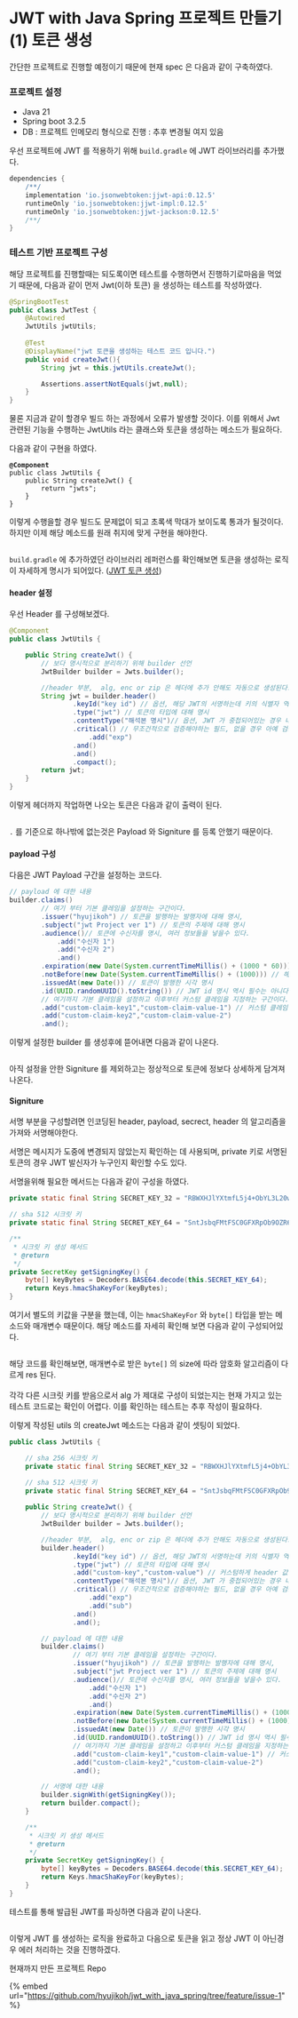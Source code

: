 # JWT with Java Spring 프로젝트 만들기(1) 토큰 생성

간단한 프로젝트로 진행할 예정이기 때문에 현재 spec 은 다음과 같이 구축하였다.

### 프로젝트 설정

* Java 21
* Spring boot 3.2.5
* DB : 프로젝트 인메모리 형식으로 진행 : 추후 변경될 여지 있음

우선 프로젝트에 JWT 를 적용하기 위해 `build.gradle` 에 JWT 라이브러리를 추가했다.

```gradle
dependencies {
    /**/
    implementation 'io.jsonwebtoken:jjwt-api:0.12.5'
    runtimeOnly 'io.jsonwebtoken:jjwt-impl:0.12.5'
    runtimeOnly 'io.jsonwebtoken:jjwt-jackson:0.12.5'
    /**/
}
```



### 테스트 기반 프로젝트 구성

해당 프로젝트를 진행할때는 되도록이면 테스트를 수행하면서 진행하기로마음을 먹었기 때문에, 다음과 같이 먼저 Jwt(이하 토큰) 을 생성하는 테스트를 작성하였다.

```java
@SpringBootTest
public class JwtTest {
    @Autowired
    JwtUtils jwtUtils;
    
    @Test
    @DisplayName("jwt 토큰을 생성하는 테스트 코드 입니다.")
    public void createJwt(){
        String jwt = this.jwtUtils.createJwt();

        Assertions.assertNotEquals(jwt,null);
    }
}
```



물론 지금과 같이 할경우 빌드 하는 과정에서 오류가 발생할 것이다. 이를 위해서 Jwt 관련된 기능을 수행하는 JwtUtils 라는 클래스와 토큰을 생성하는 메소드가 필요하다.&#x20;



다음과 같이 구현을 하였다.

<pre class="language-java"><code class="lang-java"><strong>@Component
</strong>public class JwtUtils {
    public String createJwt() {
        return "jwts";
    }
}
</code></pre>



이렇게 수행을할 경우 빌드도 문제없이 되고 초록색 막대가 보이도록 통과가 될것이다. 하지만 이제 해당 메소드를 원래 취지에 맞게 구현을 해야한다.

<figure><img src="../../../../.gitbook/assets/image (1) (1) (1) (1) (1) (1) (1) (1).png" alt=""><figcaption></figcaption></figure>

`build.gradle` 에 추가하였던 라이브러리 레퍼런스를 확인해보면 토큰을 생성하는 로직이 자세하게 명시가 되어있다. ([JWT 토큰 생성](https://github.com/jwtk/jjwt?tab=readme-ov-file#creating-a-jwt))

#### header 설정

우선 Header 를 구성해보겠다.

```java
@Component
public class JwtUtils {

    public String createJwt() {
        // 보다 명시적으로 분리하기 위해 builder 선언
        JwtBuilder builder = Jwts.builder();

        //header 부분,  alg, enc or zip 은 헤더에 추가 안해도 자동으로 생성된다.
        String jwt = builder.header()
                .keyId("key id") // 옵션, 해당 JWT의 서명하는데 키의 식별자 역할로 사용가능
                .type("jwt") // 토큰의 타입에 대해 명시
                .contentType("해석본 명시")// 옵션, JWT 가 중첩되어있는 경우 내부 JWT 를 어떻게 해석해야하는지에 대해 명시, 보통은 사용할 필요없음
                .critical() // 무조건적으로 검증해야하는 필드, 없을 경우 아예 검증조차 못하게 수행 가능, 여러개 추가 가능, 보통은 사용할 필요없음
                    .add("exp")
                .and()
                .and()
                .compact();
        return jwt;
    }
}
```

이렇게 헤더까지 작업하면 나오는 토큰은 다음과 같이 출력이 된다.

<figure><img src="../../../../.gitbook/assets/image (1) (1) (1) (1) (1) (1) (1) (1) (1).png" alt=""><figcaption></figcaption></figure>

`.` 를 기준으로 하나밖에 없는것은 Payload 와 Signiture 를 등록 안했기 때문이다.



#### payload 구성

다음은 JWT Payload 구간을 설정하는 코드다.

```java
// payload 에 대한 내용
builder.claims()
        // 여기 부터 기본 클레임을 설정하는 구간이다.
        .issuer("hyujikoh") // 토큰을 발행하는 발행자에 대해 명시,
        .subject("jwt Project ver 1") // 토큰의 주제에 대해 명시
        .audience()// 토큰에 수신자를 명시, 여러 정보들을 넣을수 있다.
            .add("수신자 1")
            .add("수신자 2")
            .and()
        .expiration(new Date(System.currentTimeMillis() + (1000 * 60))) // 토큰의 만료시간 현재는 테스트이기 때문에 1초 로 설정
        .notBefore(new Date(System.currentTimeMillis() + (1000))) // 해당 시간 이전에는 토큰이 처리되서는 안되는걸 설정하기 위한 명시, 역시 필요가 없으면 사용 안해도 무방
        .issuedAt(new Date()) // 토큰이 발행한 시각 명시
        .id(UUID.randomUUID().toString()) // JWT id 명시 역시 필수는 아니다.
        // 여기까지 기본 클레임을 설정하고 이후부터 커스텀 클레임을 지정하는 구간이다.
        .add("custom-claim-key1","custom-claim-value-1") // 커스텀 클레임을 적용이 가능하다. 운영자가 사용자 토큰을 보다 명시적으로 구분하기 위해 사용해도 좋다.
        .add("custom-claim-key2","custom-claim-value-2")
        .and();
```



이렇게 설정한 builder 를 생성후에 뜯어내면 다음과 같이 나온다.

<figure><img src="../../../../.gitbook/assets/image (2) (1) (1) (1) (1).png" alt=""><figcaption></figcaption></figure>

아직 설정을 안한 Signiture 를 제외하고는 정상적으로 토큰에 정보다 상세하게 담겨져 나온다.



#### Signiture

서명 부분을 구성할려면 인코딩된 header, payload, secrect, header 의 알고리즘을 가져와 서명해야한다.&#x20;

서명은 메시지가 도중에 변경되지 않았는지 확인하는 데 사용되며, private 키로 서명된 토큰의 경우 JWT 발신자가 누구인지 확인할 수도 있다.

서명을위해 필요한 메서드는 다음과 같이 구성을 하였다.

```java
private static final String SECRET_KEY_32 = "RBWXHJlYXtmfL5j4+ObYL3L20wns5e/h4uYvT45UxPI=";

// sha 512 시크릿 키
private static final String SECRET_KEY_64 = "SntJsbqFMtFSC0GFXRpOb9OZR64V0Ztv/qRexuZkh4Dpp3TExTLVMBsu4WXkjZQb5UFdo9SL73z5ebYYmisb4w==";

/**
 * 시크릿 키 생성 메서드
 * @return
 */
private SecretKey getSigningKey() {
    byte[] keyBytes = Decoders.BASE64.decode(this.SECRET_KEY_64);
    return Keys.hmacShaKeyFor(keyBytes);
}
```

여기서 별도의 키값을 구분을 했는데, 이는 `hmacShaKeyFor` 와 `byte[]` 타입을 받는 메소드와 매개변수 때문이다. 해당 메소드를 자세히 확인해 보면 다음과 같이 구성되어있다.

<figure><img src="../../../../.gitbook/assets/image (2) (1) (1) (1).png" alt=""><figcaption></figcaption></figure>

해당 코드를 확인해보면, 매개변수로 받은 `byte[]` 의 size에 따라 암호화 알고리즘이 다르게 res 된다. \
\
각각 다른 시크릿 키를 받음으로서 alg 가 제대로 구성이 되었는지는 현재 가지고 있는 테스트 코드로는 확인이 어렵다. 이를 확인하는 테스트는 추후 작성이 필요하다.



이렇게 작성된 utils 의 createJwt 메소드는 다음과 같이 셋팅이 되었다.



```java
public class JwtUtils {

    // sha 256 시크릿 키
    private static final String SECRET_KEY_32 = "RBWXHJlYXtmfL5j4+ObYL3L20wns5e/h4uYvT45UxPI=";

    // sha 512 시크릿 키
    private static final String SECRET_KEY_64 = "SntJsbqFMtFSC0GFXRpOb9OZR64V0Ztv/qRexuZkh4Dpp3TExTLVMBsu4WXkjZQb5UFdo9SL73z5ebYYmisb4w==";
    
    public String createJwt() {
        // 보다 명시적으로 분리하기 위해 builder 선언
        JwtBuilder builder = Jwts.builder();

        //header 부분,  alg, enc or zip 은 헤더에 추가 안해도 자동으로 생성된다.
        builder.header()
                .keyId("key id") // 옵션, 해당 JWT의 서명하는데 키의 식별자 역할로 사용가능
                .type("jwt") // 토큰의 타입에 대해 명시
                .add("custom-key","custom-value") // 커스텀하게 header 값을 부여할 수 있다. 역시 필요할때 말고는 사용안해도 된다. 또한 Map 형태로 필드 값 부여도 가능하다.
                .contentType("해석본 명시")// 옵션, JWT 가 중첩되어있는 경우 내부 JWT 를 어떻게 해석해야하는지에 대해 명시, 보통은 사용할 필요없음
                .critical() // 무조건적으로 검증해야하는 필드, 없을 경우 아예 검증조차 못하게 수행 가능, 여러개 추가 가능
                    .add("exp")
                    .add("sub")
                .and()
                .and();

        // payload 에 대한 내용
        builder.claims()
                // 여기 부터 기본 클레임을 설정하는 구간이다.
                .issuer("hyujikoh") // 토큰을 발행하는 발행자에 대해 명시,
                .subject("jwt Project ver 1") // 토큰의 주제에 대해 명시
                .audience()// 토큰에 수신자를 명시, 여러 정보들을 넣을수 있다.
                    .add("수신자 1")
                    .add("수신자 2")
                    .and()
                .expiration(new Date(System.currentTimeMillis() + (1000 * 60))) // 토큰의 만료시간 현재는 테스트이기 때문에 1초 로 설정
                .notBefore(new Date(System.currentTimeMillis() + (1000))) // 해당 시간 이전에는 토큰이 처리되서는 안되는걸 설정하기 위한 명시, 역시 필요가 없으면 사용 안해도 무방
                .issuedAt(new Date()) // 토큰이 발행한 시각 명시
                .id(UUID.randomUUID().toString()) // JWT id 명시 역시 필수는 아니다.
                // 여기까지 기본 클레임을 설정하고 이후부터 커스텀 클레임을 지정하는 구간이다.
                .add("custom-claim-key1","custom-claim-value-1") // 커스텀 클레임을 적용이 가능하다. 운영자가 사용자 토큰을 보다 명시적으로 구분하기 위해 사용해도 좋다.
                .add("custom-claim-key2","custom-claim-value-2")
                .and();

        // 서명에 대한 내용
        builder.signWith(getSigningKey());
        return builder.compact();
    }

    /**
     * 시크릿 키 생성 메서드
     * @return
     */
    private SecretKey getSigningKey() {
        byte[] keyBytes = Decoders.BASE64.decode(this.SECRET_KEY_64);
        return Keys.hmacShaKeyFor(keyBytes);
    }
}

```

테스트를 통해 발급된 JWT를 파싱하면 다음과 같이 나온다.

<figure><img src="../../../../.gitbook/assets/image (1) (1) (1) (1) (1) (1) (1).png" alt=""><figcaption></figcaption></figure>

이렇게 JWT 를 생성하는 로직을 완료하고 다음으로 토큰을 읽고 정상 JWT 이 아닌경우 에러 처리하는 것을 진행하겠다.&#x20;



현재까지 만든 프로젝트 Repo

{% embed url="https://github.com/hyujikoh/jwt_with_java_spring/tree/feature/issue-1" %}

